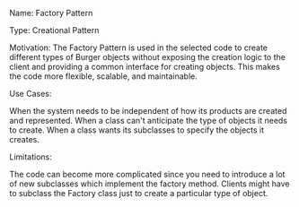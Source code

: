 Name: Factory Pattern

Type: Creational Pattern

Motivation: The Factory Pattern is used in the selected code to create different types of Burger objects without exposing the creation logic to the client and providing a common interface for creating objects. This makes the code more flexible, scalable, and maintainable.

Use Cases:

When the system needs to be independent of how its products are created and represented.
When a class can't anticipate the type of objects it needs to create.
When a class wants its subclasses to specify the objects it creates.


Limitations:

The code can become more complicated since you need to introduce a lot of new subclasses which implement the factory method.
Clients might have to subclass the Factory class just to create a particular type of object.